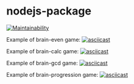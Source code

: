 # nodejs-package

[![Maintainability](https://api.codeclimate.com/v1/badges/dfc50c2d88cd46d069c1/maintainability)](https://codeclimate.com/github/Ozmeks/backend-brain-games/maintainability)


Example of brain-even game:
[![asciicast](https://asciinema.org/a/333431.svg)](https://asciinema.org/a/333431)

Example of brain-calc game:
[![asciicast](https://asciinema.org/a/333433.svg)](https://asciinema.org/a/333433)

Example of brain-gcd game:
[![asciicast](https://asciinema.org/a/333477.svg)](https://asciinema.org/a/333477)

Example of brain-progression game:
[![asciicast](https://asciinema.org/a/333642.svg)](https://asciinema.org/a/333642)